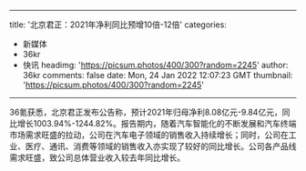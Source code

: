 
---
title: '北京君正：2021年净利同比预增10倍-12倍'
categories: 
 - 新媒体
 - 36kr
 - 快讯
headimg: 'https://picsum.photos/400/300?random=2245'
author: 36kr
comments: false
date: Mon, 24 Jan 2022 12:07:23 GMT
thumbnail: 'https://picsum.photos/400/300?random=2245'
---

<div>   
36氪获悉，北京君正发布公告称，预计2021年归母净利8.08亿元-9.84亿元，同比增长1003.94%-1244.82%。报告期内，随着汽车智能化的不断发展和汽车终端市场需求旺盛的拉动，公司在汽车电子领域的销售收入持续增长；同时，公司在工业、医疗、通讯、消费等领域的销售收入亦实现了较好的同比增长。公司各产品线需求旺盛，致公司总体营业收入较去年同比增长。  
</div>
            